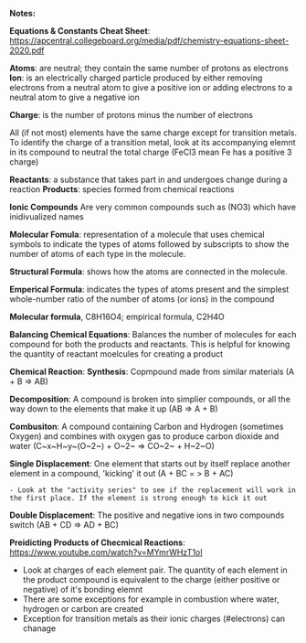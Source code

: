 **Notes:**

**Equations & Constants Cheat Sheet**:
https://apcentral.collegeboard.org/media/pdf/chemistry-equations-sheet-2020.pdf


**Atoms**: are neutral; they contain the same number of protons as electrons
**Ion**: is an electrically charged particle produced by either removing electrons from a neutral atom to give a positive ion or adding electrons to a neutral atom to give a negative ion


**Charge**: is the number of protons minus the number of electrons

All (if not most) elements have the same charge except for transition metals. To identify the charge of a transition metal, look at its accompanying elemnt in its compound to neutral the total charge (FeCl3 mean Fe has a positive 3 charge)


**Reactants**: a substance that takes part in and undergoes change during a reaction
**Products**: species formed from chemical reactions


**Ionic Compounds**
Are very common compounds such as (NO3) which have inidivualized names


**Molecular Fomula**: representation of a molecule that uses chemical symbols to indicate the types of atoms followed by subscripts to show the number of atoms of each type in the molecule.

**Structural Formula**: shows how the atoms are connected in the molecule.

**Emperical Formula**: indicates the types of atoms present and the simplest whole-number ratio of the number of atoms (or ions) in the compound

**Molecular formula**, C8H16O4; empirical formula, C2H4O



**Balancing Chemical Equations**: Balances the number of molecules for each compound for both the products and reactants. This is helpful for knowing the quantity of reactant moelcules for creating a product



**Chemical Reaction**:
**Synthesis**: Copmpound made from similar materials (A + B => AB)

**Decomposition**: A compound is broken into simplier compounds, or all the way down to the elements that make it up (AB => A + B)

**Combusiton**: A compound containing Carbon and Hydrogen (sometimes Oxygen) and combines with oxygen gas to produce carbon dioxide and water (C~x~H~y~(O~2~) + O~2~ => CO~2~ + H~2~O)

**Single Displacement**: One element that starts out by itself replace another element in a compound, 'kicking' it out (A + BC = > B + AC)

    - Look at the "activity series" to see if the replacement will work in the first place. If the element is strong enough to kick it out

**Double Displacement**: The positive and negative ions in two compounds switch (AB + CD => AD + BC) 



**Preidicting Products of Checmical Reactions**:
https://www.youtube.com/watch?v=MYmrWHzT1oI 
- Look at charges of each element pair. The quantity of each element in the product compound is equivalent to the charge (either positive or negative) of it's bonding elemnt
- There are some exceptions for example in combustion where water, hydrogen or carbon are created
- Exception for transition metals as their ionic charges (#electrons) can chanage
